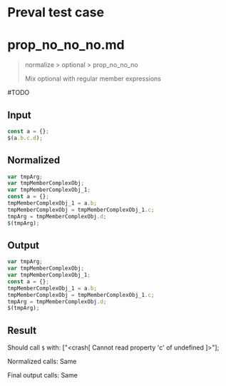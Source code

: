 # Preval test case

# prop_no_no_no.md

> normalize > optional > prop_no_no_no
>
> Mix optional with regular member expressions

#TODO

## Input

`````js filename=intro
const a = {};
$(a.b.c.d);
`````

## Normalized

`````js filename=intro
var tmpArg;
var tmpMemberComplexObj;
var tmpMemberComplexObj_1;
const a = {};
tmpMemberComplexObj_1 = a.b;
tmpMemberComplexObj = tmpMemberComplexObj_1.c;
tmpArg = tmpMemberComplexObj.d;
$(tmpArg);
`````

## Output

`````js filename=intro
var tmpArg;
var tmpMemberComplexObj;
var tmpMemberComplexObj_1;
const a = {};
tmpMemberComplexObj_1 = a.b;
tmpMemberComplexObj = tmpMemberComplexObj_1.c;
tmpArg = tmpMemberComplexObj.d;
$(tmpArg);
`````

## Result

Should call `$` with:
["<crash[ Cannot read property 'c' of undefined ]>"];

Normalized calls: Same

Final output calls: Same
